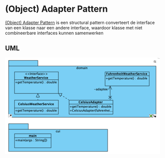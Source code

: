 # (Object) Adapter Pattern

[(Object) Adapter Pattern](https://refactoring.guru/design-patterns/adapter) is 
een structural pattern converteert de interface van een klasse naar een andere 
interface, waardoor klasse met niet combineerbare interfaces kunnen samenwerken

## UML

![Builder Pattern UML](./uml/uml.png)

